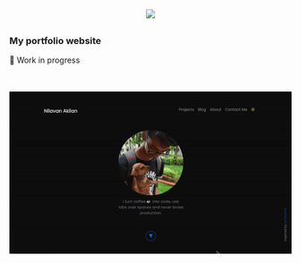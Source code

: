<h1 align="center"><a href="https://nilavan.github.io/"><img width=80 src="assets/favicon.ico"></a></h1>

### My portfolio website

🚧 Work in progress

<br>
<br>
<div align="center">
  <img src="screenshot.gif">
</div>
